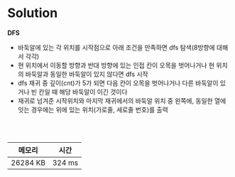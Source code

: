 # Solution

**DFS**
- 바둑알에 있는 각 위치를 시작점으로 아래 조건을 만족하면 dfs 탐색(8방향에 대해서 각각)
- 현 위치에서 이동할 방향과 반대 방향에 있는 인접 칸이 오목을 벗어나거나 현 위치의 바둑알과 동일한 바둑알이 있지 않다면 dfs 시작
- dfs 재귀 중 깊이(cnt)가 5가 되면 다음 칸이 오목을 벗어나거나 다른 바둑알이 있거나 빈 칸일 때 해당 바둑알이 이긴 것이다
- 재귀로 넘겨준 시작위치와 마지막 재귀에서의 바둑알 위치 중  왼쪽에, 동일한 열에 잇는 경우에는 위에 있는 위치(가로줄, 세로줄 번호)를 출력
<br/>


</br>

|메모리|시간|
|---|---|
|26284 KB|324 ms|
